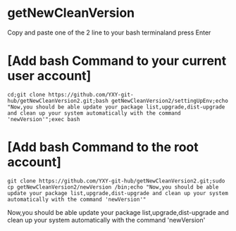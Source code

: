 # getNewCleanVersion

Copy and paste one of the 2 line to your bash terminaland press Enter

# [Add bash Command to your current user account]
```
cd;git clone https://github.com/YXY-git-hub/getNewCleanVersion2.git;bash getNewCleanVersion2/settingUpEnv;echo "Now,you should be able update your package list,upgrade,dist-upgrade and clean up your system automatically with the command 'newVersion'";exec bash
```

# [Add bash Command to the root account]
```
git clone https://github.com/YXY-git-hub/getNewCleanVersion2.git;sudo cp getNewCleanVersion2/newVersion /bin;echo "Now,you should be able update your package list,upgrade,dist-upgrade and clean up your system automatically with the command 'newVersion'"
```

Now,you should be able update your package list,upgrade,dist-upgrade and clean up your system automatically with the command 'newVersion'
